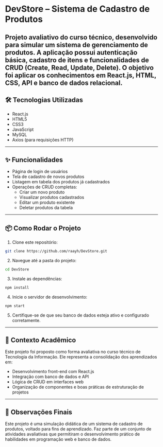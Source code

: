 # DevStore – Sistema de Cadastro de Produtos

Projeto avaliativo do curso técnico, desenvolvido para simular um sistema de gerenciamento de produtos. A aplicação possui autenticação básica, cadastro de itens e funcionalidades de CRUD (Create, Read, Update, Delete). O objetivo foi aplicar os conhecimentos em React.js, HTML, CSS, API e banco de dados relacional.
---

## 🛠️ Tecnologias Utilizadas

- React.js
- HTML5
- CSS3
- JavaScript
- MySQL
- Axios (para requisições HTTP)

---

## ✨ Funcionalidades

- Página de login de usuários
- Tela de cadastro de novos produtos
- Listagem em tabela dos produtos já cadastrados
- Operações de CRUD completas:
  - Criar um novo produto
  - Visualizar produtos cadastrados
  - Editar um produto existente
  - Deletar produtos da tabela

---

## 📦 Como Rodar o Projeto

1. Clone este repositório:

```bash
git clone https://github.com/raayh/DevStore.git
````

2. Navegue até a pasta do projeto:

```bash
cd DevStore
```

3. Instale as dependências:

```bash
npm install
```

4. Inicie o servidor de desenvolvimento:

```bash
npm start
```

5. Certifique-se de que seu banco de dados esteja ativo e configurado corretamente.

---

## 🧠 Contexto Acadêmico

Este projeto foi proposto como forma avaliativa no curso técnico de Tecnologia da Informação. Ele representa a consolidação dos aprendizados em:

* Desenvolvimento front-end com React.js
* Integração com banco de dados e API
* Lógica de CRUD em interfaces web
* Organização de componentes e boas práticas de estruturação de projetos

---

## 📌 Observações Finais

Este projeto é uma simulação didática de um sistema de cadastro de produtos, voltado para fins de aprendizado. Faz parte de um conjunto de atividades avaliativas que permitiram o desenvolvimento prático de habilidades em programação web e banco de dados.
